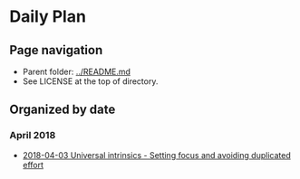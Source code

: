 # Daily Plan


## Page navigation

 * Parent folder: [../README.md](../README.md)
 * See LICENSE at the top of directory.

## Organized by date

### April 2018

 * [2018-04-03 Universal intrinsics - Setting focus and avoiding duplicated effort](./2018-04-03_universal_intrinsics_focus_and_avoid_duplicated_effort.md)
